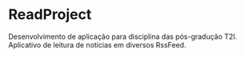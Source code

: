 # ReadProject

Desenvolvimento de aplicação para disciplina das pós-gradução T2I. 
Aplicativo de leitura de notícias em diversos RssFeed. 
